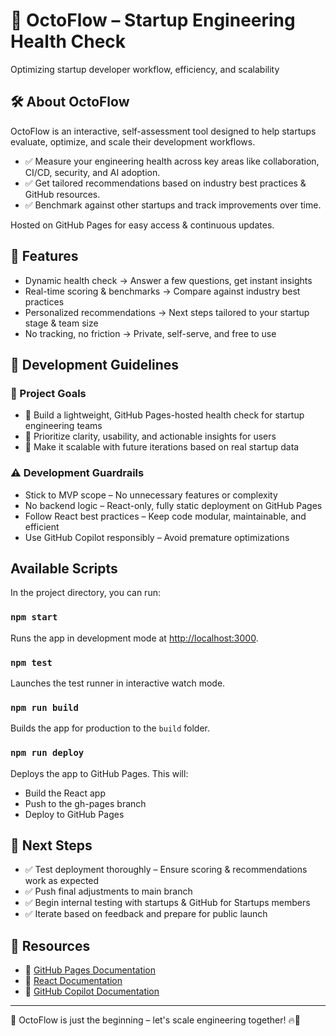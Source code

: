 # 🚀 OctoFlow – Startup Engineering Health Check

Optimizing startup developer workflow, efficiency, and scalability

## 🛠 About OctoFlow

OctoFlow is an interactive, self-assessment tool designed to help startups evaluate, optimize, and scale their development workflows.

- ✅ Measure your engineering health across key areas like collaboration, CI/CD, security, and AI adoption.
- ✅ Get tailored recommendations based on industry best practices & GitHub resources.
- ✅ Benchmark against other startups and track improvements over time.

Hosted on GitHub Pages for easy access & continuous updates.

## 🚀 Features

- Dynamic health check → Answer a few questions, get instant insights
- Real-time scoring & benchmarks → Compare against industry best practices
- Personalized recommendations → Next steps tailored to your startup stage & team size
- No tracking, no friction → Private, self-serve, and free to use

## 📌 Development Guidelines

### 🎯 Project Goals

- 🚀 Build a lightweight, GitHub Pages-hosted health check for startup engineering teams
- 🔄 Prioritize clarity, usability, and actionable insights for users
- 🎯 Make it scalable with future iterations based on real startup data

### ⚠️ Development Guardrails

- Stick to MVP scope – No unnecessary features or complexity
- No backend logic – React-only, fully static deployment on GitHub Pages
- Follow React best practices – Keep code modular, maintainable, and efficient
- Use GitHub Copilot responsibly – Avoid premature optimizations

## Available Scripts

In the project directory, you can run:

### `npm start`

Runs the app in development mode at [http://localhost:3000](http://localhost:3000).

### `npm test`

Launches the test runner in interactive watch mode.

### `npm run build`

Builds the app for production to the `build` folder.

### `npm run deploy`

Deploys the app to GitHub Pages. This will:
- Build the React app
- Push to the gh-pages branch
- Deploy to GitHub Pages

## 🔄 Next Steps

- ✅ Test deployment thoroughly – Ensure scoring & recommendations work as expected
- ✅ Push final adjustments to main branch
- ✅ Begin internal testing with startups & GitHub for Startups members
- ✅ Iterate based on feedback and prepare for public launch

## 🔗 Resources

- 📌 [GitHub Pages Documentation](https://docs.github.com/en/pages)
- 📌 [React Documentation](https://reactjs.org/)
- 📌 [GitHub Copilot Documentation](https://docs.github.com/en/copilot)

---

🚀 OctoFlow is just the beginning – let's scale engineering together! 🔥🐙
